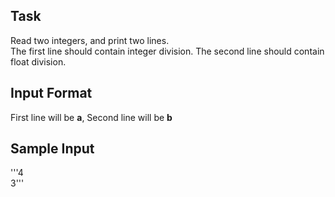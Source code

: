 ## Task  
Read two integers, and print two lines.  
The first line should contain integer division.
The second line should contain float division.

## Input Format  
First line will be **a**, Second line will be **b**  
  
## Sample Input
'''4  
3'''

